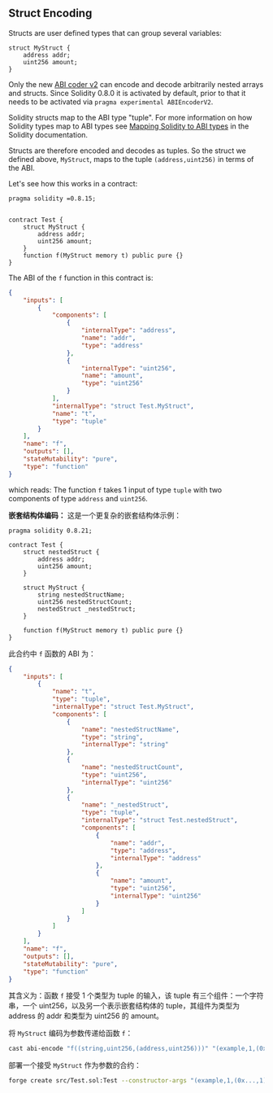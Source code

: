 ## Struct Encoding

Structs are user defined types that can group several variables:

```solidity
struct MyStruct {
    address addr;
    uint256 amount;
}
```

Only the new [ABI coder v2](https://docs.soliditylang.org/en/latest/layout-of-source-files.html#abi-coder-pragma) can encode and decode arbitrarily nested arrays and structs. Since Solidity 0.8.0 it is activated by default, prior to that it needs to be activated via `pragma experimental ABIEncoderV2`.

Solidity structs map to the ABI type "tuple". For more information on how Solidity types map to ABI types see [Mapping Solidity to ABI types](https://docs.soliditylang.org/en/latest/abi-spec.html#mapping-solidity-to-abi-types) in the Solidity documentation.

Structs are therefore encoded and decodes as tuples. So the struct we defined above, `MyStruct`, maps to the tuple `(address,uint256)` in terms of the ABI.

Let's see how this works in a contract:

```solidity
pragma solidity =0.8.15;


contract Test {
    struct MyStruct {
        address addr;
        uint256 amount;
    }
    function f(MyStruct memory t) public pure {}
}
```

The ABI of the `f` function in this contract is:

```json
{
	"inputs": [
		{
			"components": [
				{
					"internalType": "address",
					"name": "addr",
					"type": "address"
				},
				{
					"internalType": "uint256",
					"name": "amount",
					"type": "uint256"
				}
			],
			"internalType": "struct Test.MyStruct",
			"name": "t",
			"type": "tuple"
		}
	],
	"name": "f",
	"outputs": [],
	"stateMutability": "pure",
	"type": "function"
}
```

which reads: The function `f` takes 1 input of type `tuple` with two components of type `address` and `uint256`.

**嵌套结构体编码：**
这是一个更复杂的嵌套结构体示例：

```solidity
pragma solidity 0.8.21;

contract Test {
    struct nestedStruct {
        address addr;
        uint256 amount;
    }

    struct MyStruct {
        string nestedStructName;
        uint256 nestedStructCount;
        nestedStruct _nestedStruct;
    }

    function f(MyStruct memory t) public pure {}
}
```

此合约中 `f` 函数的 ABI 为：

```json
{
    "inputs": [
        {
            "name": "t",
            "type": "tuple",
            "internalType": "struct Test.MyStruct",
            "components": [
                {
                    "name": "nestedStructName",
                    "type": "string",
                    "internalType": "string"
                },
                {
                    "name": "nestedStructCount",
                    "type": "uint256",
                    "internalType": "uint256"
                },
                {
                    "name": "_nestedStruct",
                    "type": "tuple",
                    "internalType": "struct Test.nestedStruct",
                    "components": [
                        {
                            "name": "addr",
                            "type": "address",
                            "internalType": "address"
                        },
                        {
                            "name": "amount",
                            "type": "uint256",
                            "internalType": "uint256"
                        }
                    ]
                }
            ]
        }
    ],
    "name": "f",
    "outputs": [],
    "stateMutability": "pure",
    "type": "function"
}
```

其含义为：函数 `f` 接受 1 个类型为 tuple 的输入，该 tuple 有三个组件：一个字符串，一个 uint256，以及另一个表示嵌套结构体的 tuple，其组件为类型为 address 的 addr 和类型为 uint256 的 amount。

将 `MyStruct` 编码为参数传递给函数 `f`：
```bash
cast abi-encode "f((string,uint256,(address,uint256)))" "(example,1,(0x...,1))"
```

部署一个接受 `MyStruct` 作为参数的合约：
```bash
forge create src/Test.sol:Test --constructor-args "(example,1,(0x...,1))"
```